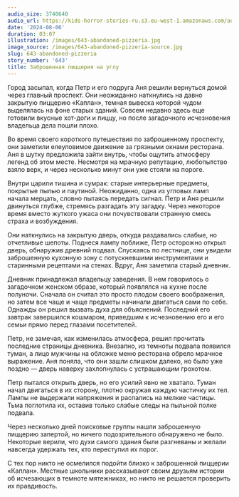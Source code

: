 ```yaml
---
audio_size: 3740640
audio_url: https://kids-horror-stories-ru.s3.eu-west-1.amazonaws.com/audio/643-abandoned-pizzeria.mp3
date: '2024-08-06'
duration: 03:07
illustration: /images/643-abandoned-pizzeria.jpg
image_source: /images/643-abandoned-pizzeria-source.jpg
slug: 643-abandoned-pizzeria
story_number: '643'
title: Заброшенная пиццерия на углу
---
```


Город засыпал, когда Петр и его подруга Аня решили вернуться домой через главный проспект. Они неожиданно наткнулись на давно закрытую пиццерию «Каплан», темная вывеска которой чудом выделялась на фоне старых зданий. Совсем недавно здесь еще готовили вкусные хот-доги и пиццу, но после загадочного исчезновения владельца дела пошли плохо.

Во время своего короткого путешествия по заброшенному проспекту, они заметили елеуловимое движение за грязными окнами ресторана. Аня в шутку предложила зайти внутрь, чтобы ощутить атмосферу легенд об этом месте. Несмотря на мрачную репутацию, любопытство взяло верх, и через несколько минут они уже стояли на пороге.

Внутри царили тишина и сумрак: старые интерьерные предметы, покрытые пылью и паутиной. Неожиданно, одна из угловых ламп начала мерцать, словно пытаясь передать сигнал. Петр и Аня решили двинуться глубже, стремясь разгадать эту загадку. Через некоторое время вместо жуткого ужаса они почувствовали странную смесь страха и возбуждения.

Они наткнулись на закрытую дверь, откуда раздавались слабые, но отчетливые шепоты. Поднеся лампу поближе, Петр осторожно открыл дверь, обнаружив древний подвал. Спускаясь по лестнице, они увидели заброшенную кухонную зону с потускневшими инструментами и старинными рецептами на стенах. Вдруг, Аня заметила старый дневник.

Дневник принадлежал владельцу заведения. В нем говорилось о загадочном женском образе, который появлялся на кухне после полуночи. Сначала он считал это просто плодом своего воображения, но затем все чаще и чаще предметы начинали двигаться сами по себе. Однажды он решил вызвать духа для объяснений. Последний его завтрак завершился кошмаром, приведшим к исчезновению его и его семьи прямо перед глазами посетителей.

Петр, не замечая, как изменилась атмосфера, решил прочитать последние страницы дневника. Внезапно, из темноты подвала появился туман, а лицо мужчины на обложке меню ресторана обрело мрачное выражение. Аня поняла, что они зашли слишком далеко, но было уже поздно — дверь наверху захлопнулась с устрашающим грохотом.

Петр пытался открыть дверь, но его усилий явно не хватало. Туман начал двигаться в их сторону, плотно окружая каждую частичку их тел. Лампы не выдержали напряжения и распались на мелкие частицы. Тьма поглотила их, оставив только слабые следы на пыльной полке подвала.

Через несколько дней поисковые группы нашли заброшенную пиццерию запертой, но ничего подозрительного обнаружено не было. Некоторые верили, что духи самого здания были разгневаны и желали навсегда удержать тех, кто переступил их порог.

С тех пор никто не осмелился подойти близко к заброшенной пиццерии «Каплан». Местные школьники рассказывают своим друзьям истории об исчезающих в темноте мятежниках, но никто не решается проверить их правдивость.